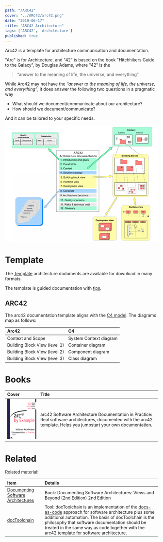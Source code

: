 ```yaml
---
path: "/ARC42"
cover: "../ARC42/arc42.png"
date: "2019-06-17"
title: "ARC42 Architecture"
tags: ['ARC42', 'Architecture']
published: true
---
```



Arc42 is a template for architecture communication and documentation.

"Arc" is for Architecture, and "42" is based on the book "Hitchhikers Guide to the Galaxy", by Douglas Adams, where "42" is the 
> “answer to the meaning of life, the universe, and everything” 

While Arc42 may not have the *“answer to the meaning of life, the universe, and everything”*, it does answer the following two questions in a pragmatic way
- What should we document/communicate about our architecture?
- How should we document/communicate?

And it can be tailored to your specific needs.

![Outline](arc42model.png)




# Template
The [Template](https://arc42.org/download) architecture doduments are available for download in many formats.

The template is guided documentation with [tips](https://docs.arc42.org/home/).


## ARC42
The arc42 documentation template aligns with the [C4 model](../C4). The diagrams map as follows:

| Arc42         | C4        
|:------------- |:------------
| Context and Scope             | System Context diagram
| Building Block View (level 1) | Container diagram
| Building Block View (level 2) | Component diagram
| Building Block View (level 3) | Class diagram

 
# Books

| Cover         | Title        
|:------------- |:------------
| ![[ARC42 by example](https://leanpub.com/arc42byexample)](bookexample.png)   |         arc42 Software Architecture Documentation in Practice: Real software architectures, documented with the arc42 template. Helps you jumpstart your own documentation.




# Related 
Related material:

| Item         | Details
|:------------- |:------------
| [Documenting Software Architectures](https://www.amazon.com/Documenting-Software-Architectures-Views-Beyond/dp/0321552687)   | Book: Documenting Software Architectures: Views and Beyond (2nd Edition) 2nd Edition
| [docToolchain](https://doctoolchain.github.io/docToolchain/) | Tool: docToolchain is an implementation of the [docs-as-code](https://www.writethedocs.org/guide/docs-as-code/) approach for software architecture plus some additional automation. The basis of docToolchain is the philosophy that software documentation should be treated in the same way as code together with the arc42 template for software architecture.
 










